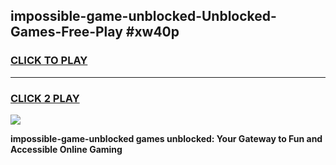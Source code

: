 
## impossible-game-unblocked-Unblocked-Games-Free-Play #xw40p
<h3>
<a href="https://us.freeplayer.one?title=impossible-game-unblocked&ref=9M">CLICK TO PLAY</a></h3>
<hr>

<h3>
<a href="https://us.freeplayer.one?title=impossible-game-unblocked&ref=9M">CLICK 2 PLAY</a>
  
</h3>

<a href="https://us.freeplayer.one?title=impossible-game-unblocked&ref=9M"><img src="https://clearcache.store/games.png"></a>


**impossible-game-unblocked games unblocked: Your Gateway to Fun and Accessible Online Gaming**
